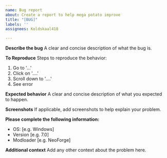```yaml
---
name: Bug report
about: Create a report to help mega potato improve
title: "[BUG]"
labels: ''
assignees: Koldskaal418

---
```


**Describe the bug**
A clear and concise description of what the bug is.

**To Reproduce**
Steps to reproduce the behavior:
1. Go to '...'
2. Click on '....'
3. Scroll down to '....'
4. See error

**Expected behavior**
A clear and concise description of what you expected to happen.

**Screenshots**
If applicable, add screenshots to help explain your problem.

**Please complete the following information:**
 - OS: [e.g. Windows]
 - Version [e.g. 7.0]
 - Modloader [e.g. NeoForge]

**Additional context**
Add any other context about the problem here.
